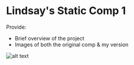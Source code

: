# Lindsay's Static Comp 1
Provide:
* Brief overview of the project
* Images of both the original comp & my version





![alt text](http://frontend.turing.io/assets/images/static-comp-challenge-1.jpg 'Original Comp')
